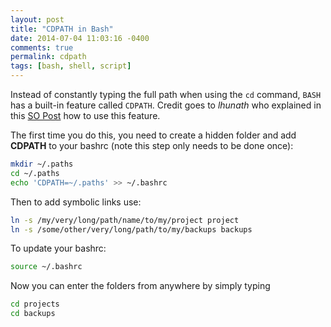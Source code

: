 ```yaml
---
layout: post
title: "CDPATH in Bash"
date: 2014-07-04 11:03:16 -0400
comments: true
permalink: cdpath
tags: [bash, shell, script]
---
```

Instead of constantly typing the full path when using the `cd` command, `BASH` has a built-in feature called `CDPATH`. Credit goes to _lhunath_ who explained in this [SO Post](http://stackoverflow.com/questions/670488/how-to-manage-long-paths-in-bash) how to use this feature. 

<!--more-->

The first time you do this, you need to create a hidden folder and add **CDPATH** to your bashrc (note this step only needs to be done once):

``` bash
mkdir ~/.paths
cd ~/.paths
echo 'CDPATH=~/.paths' >> ~/.bashrc
```

Then to add symbolic links use:

``` bash
ln -s /my/very/long/path/name/to/my/project project
ln -s /some/other/very/long/path/to/my/backups backups
```


To update your bashrc:

``` bash
source ~/.bashrc
```

Now you can enter the folders from anywhere by simply typing

``` bash
cd projects
cd backups
```




